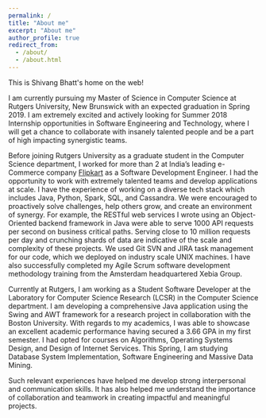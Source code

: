 ```yaml
---
permalink: /
title: "About me"
excerpt: "About me"
author_profile: true
redirect_from: 
  - /about/
  - /about.html
---
```


This is Shivang Bhatt's home on the web!

I am currently pursuing my Master of Science in Computer Science at Rutgers University, New Brunswick with an expected graduation in Spring 2019. I am extremely excited and actively looking for Summer 2018 Internship opportunities in Software Engineering and Technology, where I will get a chance to collaborate with insanely talented people and be a part of high impacting synergistic teams.

Before joining Rutgers University as a graduate student in the Computer Science department, I worked for more than 2 at India’s leading e-Commerce company [Flipkart](www.flipkart.com) as a Software Development Engineer. I had the opportunity to work with extremely talented teams and develop applications at scale. I have the experience of working on a diverse tech stack which includes Java, Python, Spark, SQL, and Cassandra. We were encouraged to proactively solve challenges, help others grow, and create an environment of synergy. For example, the RESTful web services I wrote using an Object-Oriented backend framework in Java were able to serve 1000 API requests per second on business critical paths. Serving close to 10 million requests per day and crunching shards of data are indicative of the scale and complexity of these projects. We used Git SVN and JIRA task management for our code, which we deployed on industry scale UNIX machines. I have also successfully completed my Agile Scrum software development methodology training from the Amsterdam headquartered Xebia Group. 

Currently at Rutgers, I am working as a Student Software Developer at the Laboratory for Computer Science Research (LCSR) in the Computer Science department. I am developing a comprehensive Java application using the Swing and AWT framework for a research project in collaboration with the Boston University. With regards to my academics, I was able to showcase an excellent academic performance having secured a 3.66 GPA in my first semester. I had opted for courses on Algorithms, Operating Systems Design, and Design of Internet Services. This Spring, I am studying Database System Implementation, Software Engineering and Massive Data Mining.

Such relevant experiences have helped me develop strong interpersonal and communication skills. It has also helped me understand the importance of collaboration and teamwork in creating impactful and meaningful projects. 